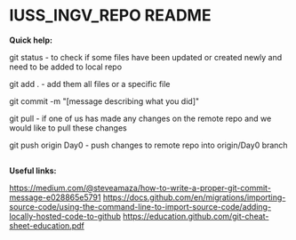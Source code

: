 # IUSS_INGV_REPO README 

**Quick help:**

git status - to check if some files have been updated or created newly and need to be added to local repo

git add . - add them all files or a specific file

git commit -m "[message describing what you did]"

git pull - if one of us has made any changes on the remote repo and we would like to pull these changes

git push origin Day0 - push changes to remote repo into origin/Day0 branch
##

**Useful links:**

https://medium.com/@steveamaza/how-to-write-a-proper-git-commit-message-e028865e5791
https://docs.github.com/en/migrations/importing-source-code/using-the-command-line-to-import-source-code/adding-locally-hosted-code-to-github
https://education.github.com/git-cheat-sheet-education.pdf
